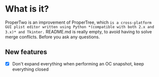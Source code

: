 # What is it?

ProperTwo is an improvement of ProperTree, which `is a cross-platform GUI plist editor written using Python *(compatible with both 2.x and 3.x)* and Tkinter.`
README.md is really empty, to avoid having to solve merge conflicts. Before you ask any questions. 

## New features
- [x] Don't expand everything when performing an OC snapshot, keep everything closed
